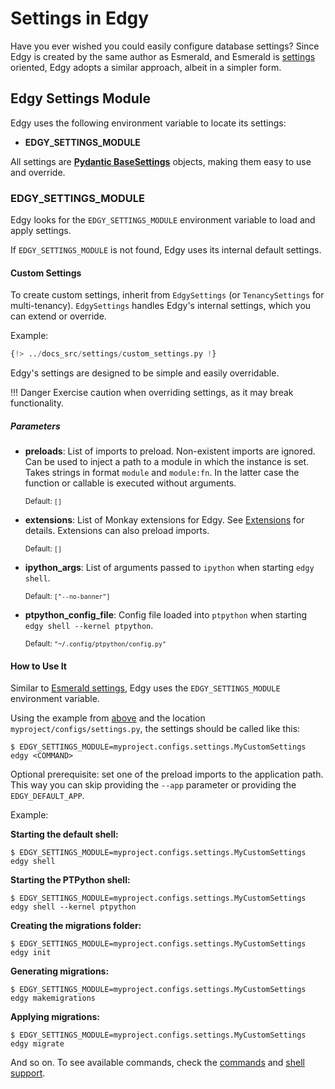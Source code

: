 # Settings in Edgy

Have you ever wished you could easily configure database settings? Since Edgy is created by the same author as Esmerald, and Esmerald is [settings][esmerald_settings] oriented, Edgy adopts a similar approach, albeit in a simpler form.

## Edgy Settings Module

Edgy uses the following environment variable to locate its settings:

* **EDGY_SETTINGS_MODULE**

All settings are **[Pydantic BaseSettings](https://pypi.org/project/pydantic-settings/)** objects, making them easy to use and override.

### EDGY_SETTINGS_MODULE

Edgy looks for the `EDGY_SETTINGS_MODULE` environment variable to load and apply settings.

If `EDGY_SETTINGS_MODULE` is not found, Edgy uses its internal default settings.

#### Custom Settings

To create custom settings, inherit from `EdgySettings` (or `TenancySettings` for multi-tenancy). `EdgySettings` handles Edgy's internal settings, which you can extend or override.

Example:

```python title="myproject/configs/settings.py"
{!> ../docs_src/settings/custom_settings.py !}
```

Edgy's settings are designed to be simple and easily overridable.

!!! Danger
    Exercise caution when overriding settings, as it may break functionality.

##### Parameters

* **preloads**: List of imports to preload. Non-existent imports are ignored. Can be used to inject a path to a module in which the instance is set. Takes strings in format `module` and `module:fn`. In the latter case the function or callable is executed without arguments.

    <sup>Default: `[]`</sup>

* **extensions**: List of Monkay extensions for Edgy. See [Extensions](./extensions.md) for details. Extensions can also preload imports.

    <sup>Default: `[]`</sup>

* **ipython_args**: List of arguments passed to `ipython` when starting `edgy shell`.

    <sup>Default: `["--no-banner"]`</sup>

* **ptpython_config_file**: Config file loaded into `ptpython` when starting `edgy shell --kernel ptpython`.

    <sup>Default: `"~/.config/ptpython/config.py"`</sup>

#### How to Use It

Similar to [Esmerald settings][esmerald_settings], Edgy uses the `EDGY_SETTINGS_MODULE` environment variable.

Using the example from [above](#custom-settings) and the location `myproject/configs/settings.py`, the settings should be called like this:

```shell
$ EDGY_SETTINGS_MODULE=myproject.configs.settings.MyCustomSettings edgy <COMMAND>
```

Optional prerequisite: set one of the preload imports to the application path. This way you can skip providing the `--app` parameter or providing the `EDGY_DEFAULT_APP`.

Example:

**Starting the default shell:**

```shell
$ EDGY_SETTINGS_MODULE=myproject.configs.settings.MyCustomSettings edgy shell
```

**Starting the PTPython shell:**

```shell
$ EDGY_SETTINGS_MODULE=myproject.configs.settings.MyCustomSettings edgy shell --kernel ptpython
```

**Creating the migrations folder:**

```shell
$ EDGY_SETTINGS_MODULE=myproject.configs.settings.MyCustomSettings edgy init
```

**Generating migrations:**

```shell
$ EDGY_SETTINGS_MODULE=myproject.configs.settings.MyCustomSettings edgy makemigrations
```

**Applying migrations:**

```shell
$ EDGY_SETTINGS_MODULE=myproject.configs.settings.MyCustomSettings edgy migrate
```

And so on. To see available commands, check the [commands](./migrations/migrations.md) and [shell support](./shell.md).

[esmerald_settings]: https://esmerald.dev/application/settings/
